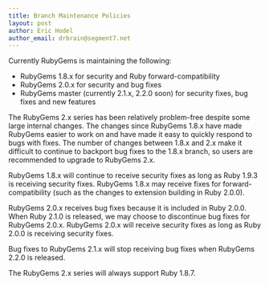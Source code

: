 ```yaml
---
title: Branch Maintenance Policies
layout: post
author: Eric Hodel
author_email: drbrain@segment7.net
---
```


Currently RubyGems is maintaining the following:

* RubyGems 1.8.x for security and Ruby forward-compatibility
* RubyGems 2.0.x for security and bug fixes
* RubyGems master (currently 2.1.x, 2.2.0 soon) for security fixes, bug fixes
  and new features

The RubyGems 2.x series has been relatively problem-free despite some large
internal changes.  The changes since RubyGems 1.8.x have made RubyGems easier
to work on and have made it easy to quickly respond to bugs with fixes.  The
number of changes between 1.8.x and 2.x make it difficult to continue to
backport bug fixes to the 1.8.x branch, so users are recommended to upgrade to
RubyGems 2.x.

RubyGems 1.8.x will continue to receive security fixes as long as Ruby 1.9.3 is
receiving security fixes.  RubyGems 1.8.x may receive fixes for
forward-compatibility (such as the changes to extension building in Ruby
2.0.0).

RubyGems 2.0.x receives bug fixes because it is included in Ruby 2.0.0.  When
Ruby 2.1.0 is released, we may choose to discontinue bug fixes for RubyGems
2.0.x.  RubyGems 2.0.x will receive security fixes as long as Ruby 2.0.0 is
receiving security fixes.

Bug fixes to RubyGems 2.1.x will stop receiving bug fixes when RubyGems 2.2.0
is released.

The RubyGems 2.x series will always support Ruby 1.8.7.

